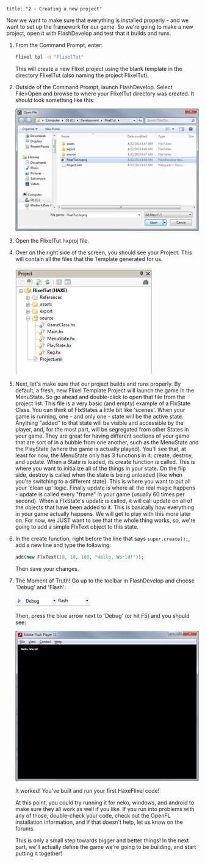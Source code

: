 ```
title: "2 - Creating a new project"
```

Now we want to make sure that everything is installed properly - and we want to set up the framework for our game. So we're going to make a new project, open it with FlashDevelop and test that it builds and runs.

1. From the Command Prompt, enter:

	```bash
	flixel tpl -n "FlixelTut"
	```
	This will create a new Flixel project using the blank template in the directory FlixelTut (also naming the project FlixelTut).
	
2. Outside of the Command Prompt, launch FlashDevelop. Select File>Open and browse to where your FlixelTut directory was created. It should look something like this:

	![](../images/01_tutorial/0001.png)

3. Open the FlixelTut.hxproj file.

4. Over on the right side of the screen, you should see your Project. This will contain all the files that the Template generated for us.

	![](../images/01_tutorial/0002.png)

5. Next, let's make sure that our project builds and runs properly. By default, a fresh, new Flixel Template Project will launch the game in the MenuState. So go ahead and double-click to open that file from the project list.
	This file is a very basic (and empty) example of a FlxState Class. You can think of FlxStates a little bit like 'scenes'. When your game is running, one - and only one - state will be the active state. Anything "added" to that state will be visible and accessible by the player, and, for the most part, will be segregated from other States in your game.
	They are great for having different sections of your game that are sort of in a bubble from one another, such as the 	MenuState and the PlayState (where the game is actually played).
	You'll see that, at least for now, the MenuState only has 3 functions in it: create, destroy, and update.
	When a State is loaded, its create function is called. This is where you want to initialize all of the things in your state. On the flip side, destroy is called when the state is being unloaded (like when you're switching to a different state). This is where you want to put all your 'clean up' logic.
	Finally update is where all the real magic happens - update is called every "frame" in your game (usually 60 times per second). When a FlxState's update is called, it will call update on all of the objects that have been added to it. This is basically how everything in your game actually happens. We will get to play with this more later on.
	For now, we JUST want to see that the whole thing works, so, we're going to add a simple FlxText object to this state.

6. In the create function, right before the line that says `super.create();`, add a new line and type the following:

	```haxe
	add(new FlxText(10, 10, 100, "Hello, World!"));
	```
	Then save your changes.

7. The Moment of Truth! Go up to the toolbar in FlashDevelop and choose 'Debug' and 'Flash':

	![](../images/01_tutorial/0002b.png)

	Then, press the blue arrow next to 'Debug' (or hit F5) and you should see:
	
	![](../images/01_tutorial/0003.png)

	It worked! You've built and run your first HaxeFlixel code!

	At this point, you could try running it for neko, windows, and android to make sure they all work as well if you like. If you run into problems with any of those, double-check your code, check out the OpenFL installation information, and if that doesn't help, let us know on the forums.

	This is only a small step towards bigger and better things! In the next part, we'll actually define the game we're going to be building, and start putting it together!
